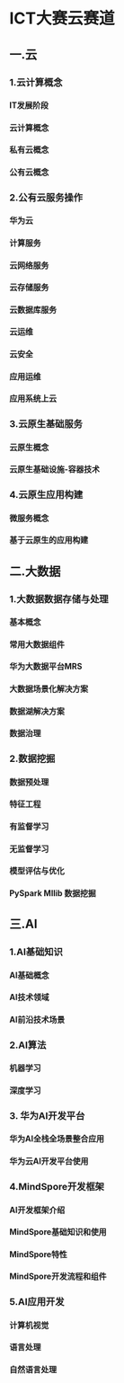 # ICT大赛云赛道

## 一.云



### 1.云计算概念

#### IT发展阶段

#### 云计算概念

#### 私有云概念

#### 公有云概念



### 2.公有云服务操作

#### 华为云

#### 计算服务

#### 云网络服务

#### 云存储服务

#### 云数据库服务

#### 云运维

#### 云安全

#### 应用运维

#### 应用系统上云



### 3.云原生基础服务

#### 云原生概念

#### 云原生基础设施-容器技术



### 4.云原生应用构建

#### 微服务概念

#### 基于云原生的应用构建





## 二.大数据

### 1.大数据数据存储与处理

#### 基本概念

#### 常用大数据组件

#### 华为大数据平台MRS

#### 大数据场景化解决方案

#### 数据湖解决方案

#### 数据治理



### 2.数据挖掘

#### 数据预处理

#### 特征工程

#### 有监督学习

#### 无监督学习

#### 模型评估与优化

#### PySpark Mllib 数据挖掘



## 三.AI



### 1.AI基础知识

#### AI基础概念

#### AI技术领域

#### AI前沿技术场景



### 2.AI算法

#### 机器学习

#### 深度学习



### 3. 华为AI开发平台

#### 华为AI全栈全场景整合应用

#### 华为云AI开发平台使用



### 4.MindSpore开发框架

#### AI开发框架介绍

#### MindSpore基础知识和使用

#### MindSpore特性

#### MindSpore开发流程和组件



###  5.AI应用开发

#### 计算机视觉

#### 语言处理

#### 自然语言处理











